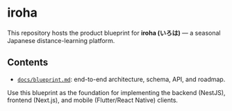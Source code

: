 # iroha

This repository hosts the product blueprint for **iroha (いろは)** — a seasonal Japanese distance-learning platform.

## Contents
- [`docs/blueprint.md`](docs/blueprint.md): end-to-end architecture, schema, API, and roadmap.

Use this blueprint as the foundation for implementing the backend (NestJS), frontend (Next.js), and mobile (Flutter/React Native) clients.
